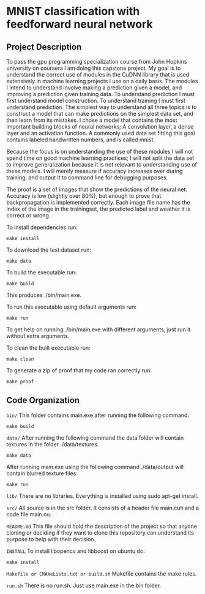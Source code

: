 # MNIST classification with feedforward neural network

## Project Description
To pass the gpu programming specialization course from John Hopkins university on coursera I am doing this capstone 
project. My goal is to understand the correct use of modules in the CuDNN library that is used extensively in
machine learning projects I use on a daily basis.
The modules I intend to understand involve making a prediction given a model, and improving a prediction given training
data. To understand prediction I must first understand model construction. To understand training I must first 
understand prediction.
The simplest way to understand all three topics is to construct a model that can make predictions on the 
simplest data set, and then learn from its mistakes. I chose a model that contains the most important building blocks
of neural networks; A convolution layer, a dense layer and an activation function. 
A commonly used data set fitting this goal contains labeled handwritten numbers, and is called mnist. 

Because the focus is on understanding the use of these modules I will not spend time on good machine learning 
practices; I will not split the data set to improve generalization because it is not relevant to understanding use
of these models. I will merely measure if accuracy increases over during training, and output it to command line
for debugging purposes.

The proof is a set of images that show the predictions of the neural net. Accuracy is low (slightly over
80%), but enough to prove that backpropagation is implemented correctly. Each image file name has the index of the 
image in the trainingset, the predicted label and weather it is correct or wrong.

To install dependencies run:
```shell
make install
```
To download the test dataset run:

```shell
make data
```

To build the executable run:
```shell
make build
```
This produces ./bin/main.exe.

To run this executable using default arguments run:
```shell 
make run
```

To get help on running ./bin/main.exe with different arguments, just run it without extra arguments.

To clean the built executable run:
```shell 
make clean
```

To generate a zip of proof that my code ran correctly run:
```shell 
make proof
```

## Code Organization

```bin/```
This folder contains main.exe after running the following command:
```shell
make build
```

```data/```
After running the following command the data folder will contain textures in the folder ./data/textures.
```shell
make data
```
After running main.exe using the following command ./data/output will contain blurred texture files:
```shell
make run
```

```lib/```
There are no libraries. Everything is installed using sudo apt-get install.

```src/```
All source is in the src folder. It consists of a header file main.cuh and a code file main.cu.

```README.md```
This file should hold the description of the project so that anyone cloning or deciding if they want to clone this repository can understand its purpose to help with their decision.

```INSTALL```
To install libopencv and libboost on ubuntu do:
```shell
make install
```

```Makefile or CMAkeLists.txt or build.sh```
Makefile contains the make rules.

```run.sh```
There is no run.sh. Just use main.exe in the bin folder.